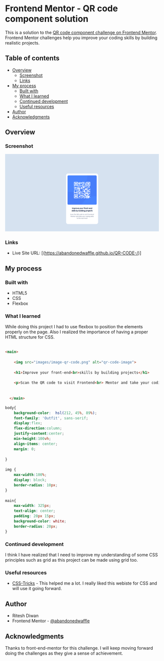 # Frontend Mentor - QR code component solution

This is a solution to the [QR code component challenge on Frontend Mentor](https://www.frontendmentor.io/challenges/qr-code-component-iux_sIO_H). Frontend Mentor challenges help you improve your coding skills by building realistic projects. 

## Table of contents

- [Overview](#overview)
  - [Screenshot](#screenshot)
  - [Links](#links)
- [My process](#my-process)
  - [Built with](#built-with)
  - [What I learned](#what-i-learned)
  - [Continued development](#continued-development)
  - [Useful resources](#useful-resources)
- [Author](#author)
- [Acknowledgments](#acknowledgments)



## Overview

### Screenshot

![](/screenshots/snap.png)

### Links

- Live Site URL: [(https://abandonedwaffle.github.io/QR-CODE-/)]

## My process

### Built with

- HTML5
- CSS
- Flexbox

### What I learned

While doing this project I had to use flexbox to position the elements properly on the page. Also I realized the importance of having a proper HTML structure for CSS.

```html

<main>

    <img src="images/image-qr-code.png" alt="qr-code-image">

    <h1>Improve your front-end<br>skills by building projects</h1>

    <p>Scan the QR code to visit Frontend<br> Mentor and take your coding skills <br>to the next level</p>
  
    
  </main>

```
```css
body{
    background-color:  hsl(212, 45%, 89%);
    font-family: 'Outfit', sans-serif;
    display:flex; 
    flex-direction:column; 
    justify-content:center;
    min-height:100vh;
    align-items: center;
    margin: 0;
    
}

img {
    max-width:100%;
    display: block;
    border-radius: 10px;
}

main{
    max-width: 325px;
    text-align: center;
    padding: 20px 15px;
    background-color: white;
    border-radius: 20px;
}

```



### Continued development

I think I have realized that I need to improve my understanding of some CSS principles such as grid as this project can be made using grid too. 



### Useful resources

- [CSS-Tricks](https://css-tricks.com/) - This helped me a lot. I really liked this webiste for CSS and will use it going forward.


## Author
- Ritesh Diwan
- Frontend Mentor - [@abandonedwaffle](https://www.frontendmentor.io/profile/abandonedwaffle)



## Acknowledgments

Thanks to front-end-mentor for this challenge. I will keep moving forward doing the challenges as they give a sense of achievement. 


